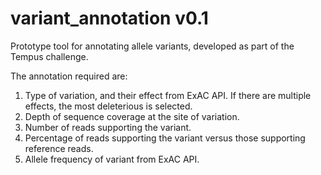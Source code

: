 # variant_annotation v0.1
Prototype tool for annotating allele variants, developed as part of the Tempus challenge.

The annotation required are:
1. Type of variation, and their effect from ExAC API. If there are multiple effects, the most deleterious is selected.
2. Depth of sequence coverage at the site of variation.
3. Number of reads supporting the variant.
4. Percentage of reads supporting the variant versus those supporting reference reads.
5. Allele frequency of variant from ExAC API.

